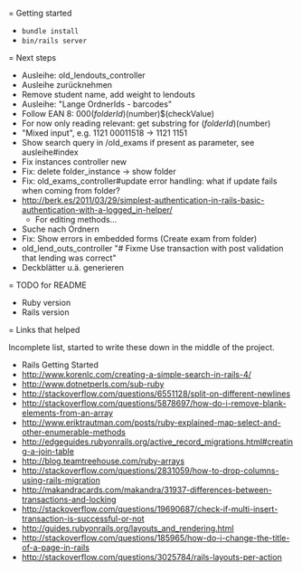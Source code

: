 = Getting started

 * ```bundle install```
 * ```bin/rails server```

= Next steps


 * Ausleihe: old_lendouts_controller
 * Ausleihe zurücknehmen
 * Remove student name, add weight to lendouts
 * Ausleihe: "Lange OrdnerIds - barcodes"
  * Follow EAN 8: 000$(folderId)$(number)$(checkValue)
  * For now only reading relevant: get substring for $(folderId)$(number)
  * "Mixed input", e.g. 1121 00011518 -> 1121 1151
 * Show search query in /old_exams if present as parameter, see ausleihe#index
 * Fix instances controller new
 * Fix: delete folder_instance -> show folder
 * Fix: old_exams_controller#update error handling: what if update fails when coming from folder?
 * http://berk.es/2011/03/29/simplest-authentication-in-rails-basic-authentication-with-a-logged_in-helper/
   * For editing methods...
 * Suche nach Ordnern
 * Fix: Show errors in embedded forms (Create exam from folder)
 * old_lend_outs_controller "# Fixme Use transaction with post validation that lending was correct"
 * Deckblätter u.ä. generieren
 
= TODO for README

 * Ruby version
 * Rails version
 
= Links that helped

Incomplete list, started to write these down in the middle of the project. 

 * Rails Getting Started
 * http://www.korenlc.com/creating-a-simple-search-in-rails-4/
 * http://www.dotnetperls.com/sub-ruby
 * http://stackoverflow.com/questions/6551128/split-on-different-newlines
 * http://stackoverflow.com/questions/5878697/how-do-i-remove-blank-elements-from-an-array
 * http://www.eriktrautman.com/posts/ruby-explained-map-select-and-other-enumerable-methods
 * http://edgeguides.rubyonrails.org/active_record_migrations.html#creating-a-join-table
 * http://blog.teamtreehouse.com/ruby-arrays
 * http://stackoverflow.com/questions/2831059/how-to-drop-columns-using-rails-migration
 * http://makandracards.com/makandra/31937-differences-between-transactions-and-locking
 * http://stackoverflow.com/questions/19690687/check-if-multi-insert-transaction-is-successful-or-not
 * http://guides.rubyonrails.org/layouts_and_rendering.html
 * http://stackoverflow.com/questions/185965/how-do-i-change-the-title-of-a-page-in-rails
 * http://stackoverflow.com/questions/3025784/rails-layouts-per-action